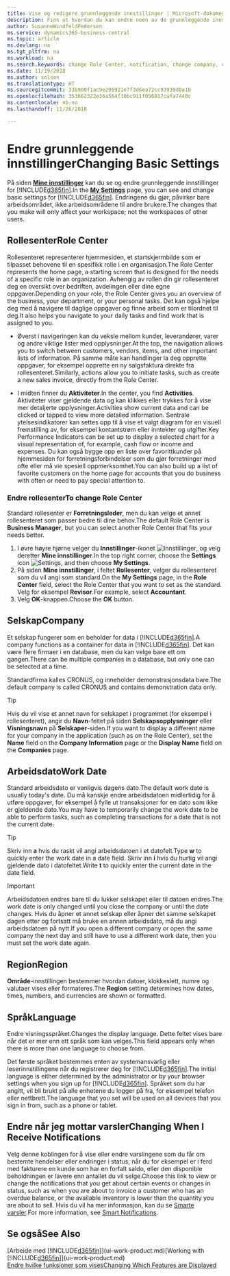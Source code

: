 ```yaml
---
title: Vise og redigere grunnleggende innstillinger | Microsoft-dokumentasjon
description: Finn ut hvordan du kan endre noen av de grunnleggende innstillingene, for eksempel rollesenteret, selskapet eller arbeidsdatoen.
author: SusanneWindfeldPedersen
ms.service: dynamics365-business-central
ms.topic: article
ms.devlang: na
ms.tgt_pltfrm: na
ms.workload: na
ms.search.keywords: change Role Center, notification, change company, change work date
ms.date: 11/19/2018
ms.author: solsen
ms.translationtype: HT
ms.sourcegitcommit: 33b900f1ac9e295921e7f3d6ea72cc93939d8a1b
ms.openlocfilehash: 353662322e36a564f30bc911f056817cafa7440c
ms.contentlocale: nb-no
ms.lasthandoff: 11/26/2018

---
```

# <a name="changing-basic-settings"></a><span data-ttu-id="1f1b2-103">Endre grunnleggende innstillinger</span><span class="sxs-lookup"><span data-stu-id="1f1b2-103">Changing Basic Settings</span></span>
<span data-ttu-id="1f1b2-104">På siden [**Mine innstillinger**](https://businesscentral.dynamics.com?page=9176 "Gå direkte til siden med brukerinnstillinger i Business Central") kan du se og endre grunnleggende innstillinger for [!INCLUDE[d365fin](includes/d365fin_md.md)].</span><span class="sxs-lookup"><span data-stu-id="1f1b2-104">In the [**My Settings**](https://businesscentral.dynamics.com?page=9176 "Go directly to your user settings page in Business Central") page, you can see and change basic settings for [!INCLUDE[d365fin](includes/d365fin_md.md)].</span></span> <span data-ttu-id="1f1b2-105">Endringene du gjør, påvirker bare arbeidsområdet, ikke arbeidsområdene til andre brukere.</span><span class="sxs-lookup"><span data-stu-id="1f1b2-105">The changes that you make will only affect your workspace; not the workspaces of other users.</span></span>  

## <a name="role-center"></a> <span data-ttu-id="1f1b2-106">Rollesenter</span><span class="sxs-lookup"><span data-stu-id="1f1b2-106">Role Center</span></span>
<span data-ttu-id="1f1b2-107">Rollesenteret representerer hjemmesiden, et startskjermbilde som er tilpasset behovene til en spesifikk rolle i en organisasjon.</span><span class="sxs-lookup"><span data-stu-id="1f1b2-107">The Role Center represents the home page, a starting screen that is designed for the needs of a specific role in an organization.</span></span> <span data-ttu-id="1f1b2-108">Avhengig av rollen din gir rollesenteret deg en oversikt over bedriften, avdelingen eller dine egne oppgaver.</span><span class="sxs-lookup"><span data-stu-id="1f1b2-108">Depending on your role, the Role Center gives you an overview of the business, your department, or your personal tasks.</span></span> <span data-ttu-id="1f1b2-109">Det kan også hjelpe deg med å navigere til daglige oppgaver og finne arbeid som er tilordnet til deg.</span><span class="sxs-lookup"><span data-stu-id="1f1b2-109">It also helps you navigate to your daily tasks and find work that is assigned to you.</span></span>

-   <span data-ttu-id="1f1b2-110">Øverst i navigeringen kan du veksle mellom kunder, leverandører, varer og andre viktige lister med opplysninger.</span><span class="sxs-lookup"><span data-stu-id="1f1b2-110">At the top, the navigation allows you to switch between customers, vendors, items, and other important lists of information.</span></span> <span data-ttu-id="1f1b2-111">På samme måte kan handlinger la deg opprette oppgaver, for eksempel opprette en ny salgsfaktura direkte fra rollesenteret.</span><span class="sxs-lookup"><span data-stu-id="1f1b2-111">Similarly, actions allow you to initiate tasks, such as create a new sales invoice, directly from the Role Center.</span></span>

-   <span data-ttu-id="1f1b2-112">I midten finner du **Aktiviteter**.</span><span class="sxs-lookup"><span data-stu-id="1f1b2-112">In the center, you find **Activities**.</span></span> <span data-ttu-id="1f1b2-113">Aktiviteter viser gjeldende data og kan klikkes eller trykkes for å vise mer detaljerte opplysninger.</span><span class="sxs-lookup"><span data-stu-id="1f1b2-113">Activities show current data and can be clicked or tapped to view more detailed information.</span></span> <span data-ttu-id="1f1b2-114">Sentrale ytelsesindikatorer kan settes opp til å vise et valgt diagram for en visuell fremstilling av, for eksempel kontantstrøm eller inntekter og utgifter.</span><span class="sxs-lookup"><span data-stu-id="1f1b2-114">Key Performance Indicators can be set up to display a selected chart for a visual representation of, for example, cash flow or income and expenses.</span></span> <span data-ttu-id="1f1b2-115">Du kan også bygge opp en liste over favorittkunder på hjemmesiden for forretningsforbindelser som du gjør forretninger med ofte eller må vie spesiell oppmerksomhet.</span><span class="sxs-lookup"><span data-stu-id="1f1b2-115">You can also build up a list of favorite customers on the home page for accounts that you do business with often or need to pay special attention to.</span></span>

### <a name="to-change-role-center"></a><span data-ttu-id="1f1b2-116">Endre rollesenter</span><span class="sxs-lookup"><span data-stu-id="1f1b2-116">To change Role Center</span></span>
<span data-ttu-id="1f1b2-117">Standard rollesenter er **Forretningsleder**, men du kan velge et annet rollesenteret som passer bedre til dine behov.</span><span class="sxs-lookup"><span data-stu-id="1f1b2-117">The default Role Center is **Business Manager**, but you can select another Role Center that fits your needs better.</span></span>
1. <span data-ttu-id="1f1b2-118">I øvre høyre hjørne velger du **Innstillinger**-ikonet ![Innstillinger](media/ui-experience/settings_icon_small.png "Innstillinger-ikonet for rollesenter"), og velg deretter **Mine innstillinger**.</span><span class="sxs-lookup"><span data-stu-id="1f1b2-118">In the top right corner, choose the **Settings** icon ![Settings](media/ui-experience/settings_icon_small.png "Settings icon for role center"), and then choose **My Settings**.</span></span>
2. <span data-ttu-id="1f1b2-119">På siden **Mine innstillinger**, i feltet **Rollesenter**, velger du rollesenteret som du vil angi som standard.</span><span class="sxs-lookup"><span data-stu-id="1f1b2-119">On the **My Settings** page, in the **Role Center** field, select the Role Center that you want to set as the standard.</span></span> <span data-ttu-id="1f1b2-120">Velg for eksempel **Revisor**.</span><span class="sxs-lookup"><span data-stu-id="1f1b2-120">For example, select **Accountant**.</span></span>
3. <span data-ttu-id="1f1b2-121">Velg **OK**-knappen.</span><span class="sxs-lookup"><span data-stu-id="1f1b2-121">Choose the **OK** button.</span></span>

## <a name="company"></a><span data-ttu-id="1f1b2-122">Selskap</span><span class="sxs-lookup"><span data-stu-id="1f1b2-122">Company</span></span>
<span data-ttu-id="1f1b2-123">Et selskap fungerer som en beholder for data i [!INCLUDE[d365fin](includes/d365fin_md.md)].</span><span class="sxs-lookup"><span data-stu-id="1f1b2-123">A company functions as a container for data in [!INCLUDE[d365fin](includes/d365fin_md.md)].</span></span> <span data-ttu-id="1f1b2-124">Det kan være flere firmaer i en database, men du kan velge bare ett om gangen.</span><span class="sxs-lookup"><span data-stu-id="1f1b2-124">There can be multiple companies in a database, but only one can be selected at a time.</span></span>

<span data-ttu-id="1f1b2-125">Standardfirma kalles CRONUS, og inneholder demonstrasjonsdata bare.</span><span class="sxs-lookup"><span data-stu-id="1f1b2-125">The default company is called CRONUS and contains demonstration data only.</span></span>

> [!TIP]  
>   <span data-ttu-id="1f1b2-126">Hvis du vil vise et annet navn for selskapet i programmet (for eksempel i rollesenteret), angir du **Navn**-feltet på siden **Selskapsopplysninger** eller **Visningsnavn** på **Selskaper**-siden.</span><span class="sxs-lookup"><span data-stu-id="1f1b2-126">If you want to display a different name for your company in the application (such as on the Role Center), set the **Name** field on the **Company Information** page or the **Display Name** field on the **Companies** page.</span></span>  

## <a name="work-date"></a><span data-ttu-id="1f1b2-127">Arbeidsdato</span><span class="sxs-lookup"><span data-stu-id="1f1b2-127">Work Date</span></span>
<span data-ttu-id="1f1b2-128">Standard arbeidsdato er vanligvis dagens dato.</span><span class="sxs-lookup"><span data-stu-id="1f1b2-128">The default work date is usually today's date.</span></span> <span data-ttu-id="1f1b2-129">Du må kanskje endre arbeidsdatoen midlertidig for å utføre oppgaver, for eksempel å fylle ut transaksjoner for en dato som ikke er gjeldende dato.</span><span class="sxs-lookup"><span data-stu-id="1f1b2-129">You may have to temporarily change the work date to be able to perform tasks, such as completing transactions for a date that is not the current date.</span></span>

> [!TIP]  
>   <span data-ttu-id="1f1b2-130">Skriv inn **a** hvis du raskt vil angi arbeidsdatoen i et datofelt.</span><span class="sxs-lookup"><span data-stu-id="1f1b2-130">Type **w** to quickly enter the work date in a date field.</span></span> <span data-ttu-id="1f1b2-131">Skriv inn **i** hvis du hurtig vil angi gjeldende dato i datofeltet.</span><span class="sxs-lookup"><span data-stu-id="1f1b2-131">Write **t** to quickly enter the current date in the date field.</span></span>

> [!IMPORTANT]  
>   <span data-ttu-id="1f1b2-132">Arbeidsdatoen endres bare til du lukker selskapet eller til datoen endres.</span><span class="sxs-lookup"><span data-stu-id="1f1b2-132">The work date is only changed until you close the company or until the date changes.</span></span> <span data-ttu-id="1f1b2-133">Hvis du åpner et annet selskap eller åpner det samme selskapet dagen etter og fortsatt må bruke en annen arbeidsdato, må du angi arbeidsdatoen på nytt.</span><span class="sxs-lookup"><span data-stu-id="1f1b2-133">If you open a different company or open the same company the next day and still have to use a different work date, then you must set the work date again.</span></span>

## <a name="region"></a> <span data-ttu-id="1f1b2-134">Region</span><span class="sxs-lookup"><span data-stu-id="1f1b2-134">Region</span></span>
<span data-ttu-id="1f1b2-135">**Område**-innstillingen bestemmer hvordan datoer, klokkeslett, numre og valutaer vises eller formateres.</span><span class="sxs-lookup"><span data-stu-id="1f1b2-135">The **Region** setting determines how dates, times, numbers, and currencies are shown or formatted.</span></span>   


## <a name="language"></a> <span data-ttu-id="1f1b2-136">Språk</span><span class="sxs-lookup"><span data-stu-id="1f1b2-136">Language</span></span>
<span data-ttu-id="1f1b2-137">Endre visningsspråket.</span><span class="sxs-lookup"><span data-stu-id="1f1b2-137">Changes the display language.</span></span> <span data-ttu-id="1f1b2-138">Dette feltet vises bare når det er mer enn ett språk som kan velges.</span><span class="sxs-lookup"><span data-stu-id="1f1b2-138">This field appears only when there is more than one language to choose from.</span></span> 

<span data-ttu-id="1f1b2-139">Det første språket bestemmes enten av systemansvarlig eller leserinnstillingene når du registrerer deg for [!INCLUDE[d365fin](includes/d365fin_md.md)].</span><span class="sxs-lookup"><span data-stu-id="1f1b2-139">The initial language is either determined by the administrator or by your browser settings when you sign up for [!INCLUDE[d365fin](includes/d365fin_md.md)].</span></span> <span data-ttu-id="1f1b2-140">Språket som du har angitt, vil bli brukt på alle enhetene du logger på fra, for eksempel telefon eller nettbrett.</span><span class="sxs-lookup"><span data-stu-id="1f1b2-140">The language that you set will be used on all devices that you sign in from, such as a phone or tablet.</span></span>

## <a name="changing-when-i-receive-notifications"></a><span data-ttu-id="1f1b2-141">Endre når jeg mottar varsler</span><span class="sxs-lookup"><span data-stu-id="1f1b2-141">Changing When I Receive Notifications</span></span>
<span data-ttu-id="1f1b2-142">Velg denne koblingen for å vise eller endre varslingene som du får om bestemte hendelser eller endringer i status, når du for eksempel er i ferd med fakturere en kunde som har en forfalt saldo, eller den disponible beholdningen er lavere enn antallet du vil selge.</span><span class="sxs-lookup"><span data-stu-id="1f1b2-142">Choose this link to view or change the notifications that you get about certain events or changes in status, such as when you are about to invoice a customer who has an overdue balance, or the available inventory is lower than the quantity you are about to sell.</span></span> <span data-ttu-id="1f1b2-143">Hvis du vil ha mer informasjon, kan du se [Smarte varsler](ui-smart-notifications.md).</span><span class="sxs-lookup"><span data-stu-id="1f1b2-143">For more information, see [Smart Notifications](ui-smart-notifications.md).</span></span>

## <a name="see-also"></a><span data-ttu-id="1f1b2-144">Se også</span><span class="sxs-lookup"><span data-stu-id="1f1b2-144">See Also</span></span>
<span data-ttu-id="1f1b2-145">[Arbeide med [!INCLUDE[d365fin](includes/d365fin_md.md)]](ui-work-product.md)</span><span class="sxs-lookup"><span data-stu-id="1f1b2-145">[Working with [!INCLUDE[d365fin](includes/d365fin_md.md)]](ui-work-product.md)</span></span>  
[<span data-ttu-id="1f1b2-146">Endre hvilke funksjoner som vises</span><span class="sxs-lookup"><span data-stu-id="1f1b2-146">Changing Which Features are Displayed</span></span>](ui-experiences.md)  

